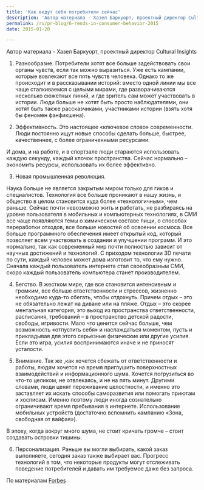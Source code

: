 ```yaml
---
title: 'Как ведут себя потребители сейчас'
description: 'Автор материала - Хазел Баркуорт, проектный директор Cultural Insights'
permalink: /ru/pr-blog/6-rends-in-consumer-behavior-2015
date: 2015-01-20

---
```


Автор материала - Хазел Баркуорт, проектный директор Cultural Insights

1. Разнообразие. Потребители хотят все больше задействовать свои органы чувств, если так можно выразиться. Уже есть кампании, которые вовлекают все пять чувств человека. Однако то же происходит и в рассказывании историй: вместо одной линии мы все чаще сталкиваемся с целыми мирами, где разворачиваются несколько сюжетных линий, и где зритель сам может участвовать в истории. Люди больше не хотят быть просто наблюдателями, они хотят быть также рассказчиками, участниками истории (взять хотя бы феномен фанфикшена).

2. Эффективность. Это настоящее «ключевое слово» современности. Люди постоянно ищут новые способы сделать больше, быстрее, качественнее, с более ограниченными ресурсами.

И дома, и на работе, и в спортзале люди стараются использовать каждую секунду, каждый клочок пространства. Сейчас нормально – экономить ресурсы, использовать их более эффективно.

3. Новая промышленная революция.

Наука больше не является закрытым миром только для гиков и специалистов. Технология все больше проникают в нашу жизнь, и общество в целом становится куда более «технологичным», чем раньше. Сейчас почти невозможно жить и работать, не разбираясь на уровне пользователя в мобильных и компьютерных технологиях, в СМИ все чаще появляются темы о химическом составе пищи, о способах переработки отходов, все больше новостей об освоении космоса. Все больше программного обеспечения имеет открытый код, который позволяет всем участвовать в создании и улучшении программ. И это нормально, так как современный мир почти полностью зависит от научных достижений и технологий. С приходом технологии 3D печати по сути, каждый человек может дома изготовит то, что ему нужно. Сначала каждый пользователь интернета стал своеобразным СМИ, скоро каждый пользователь компьютера станет производителем.

4. Бегство. В жестком мире, где все становится интенсивным и громким, все больше ответственности и стрессов, жизненно необходимо куда-то сбегать, чтобы отдохнуть. Причем отдых – это не обязательно лежат на диване или на пляже. Отдых – это скорее ментальная категория, это выход  из пространства ответственности, расписания, требований – в пространство детской радости, свободы, игривости. Мало что ценится сейчас больше, чем возможность «отпустить себя» и наслаждаться моментом, пусть и прикладывая для этого серьезные физические или другие усилия. Если это игра, усилия воспринимаются иначе и не приносят усталости.

5. Внимание. Так же ,как хочется сбежать от ответственности и работы, людям хочется на время приглушить  поверхностных взаимодействий и информационного шума. Хочется погрузиться во что-то целиком, не отвлекаясь, и не на пять минут. Другими словами, люди ценят переживание целостности, и именно это заставляет их искать способы саморазвития или помогать приютам и хосписам. Именно поэтому люди иногда сознательно ограничивают время пребывания в интернете. Использование мобильных устройств (достаточно вспомнить кампанию «Зона, свободная от вайфая»).

В эпоху, когда вокруг много шума, не стоит кричать громче – стоит создавать островки тишины.

6. Персонализация. Раньше вы могли выбирать, какой заказ выполняете, сегодня заказ также выбирает вас. Прогресс технологий в том, что некоторые продукты могут отслеживать поведение потребителей и давать им требуемое даже без запроса.

По материалам <a href="https://www.forbes.com/sites/onmarketing/2014/02/04/six-trends-that-will-shape-consumer-behavior-this-year/">Forbes</a>

